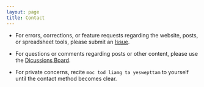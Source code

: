 ```yaml
---
layout: page
title: Contact
---
```


* For errors, corrections, or feature requests regarding the website, posts, or spreadsheet tools, please submit an [Issue](https://github.com/mpewsey/mpewsey.github.io/issues).

* For questions or comments regarding posts or other content, please use the [Dicussions Board](https://github.com/mpewsey/mpewsey.github.io/discussions).

* For private concerns, recite `moc tod liamg ta yeswepttam` to yourself until the contact method becomes clear.